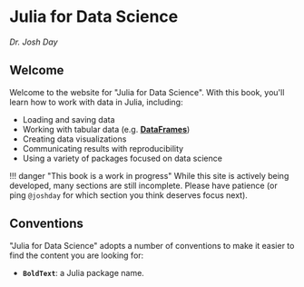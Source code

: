 # Julia for Data Science

*Dr. Josh Day*

## Welcome

Welcome to the website for "Julia for Data Science".  With this book, you'll learn how to work with data in Julia, including:

- Loading and saving data
- Working with tabular data (e.g. [**DataFrames**](https://github.com/JuliaData/DataFrames.jl))
- Creating data visualizations
- Communicating results with reproducibility
- Using a variety of packages focused on data science

!!! danger "This book is a work in progress"
    While this site is actively being developed, many sections are still incomplete.  Please have patience (or ping `@joshday` for which section you think deserves focus next).
    

## Conventions 

"Julia for Data Science" adopts a number of conventions to make it easier to find the content you are looking for:

- **`BoldText`**: a Julia package name.